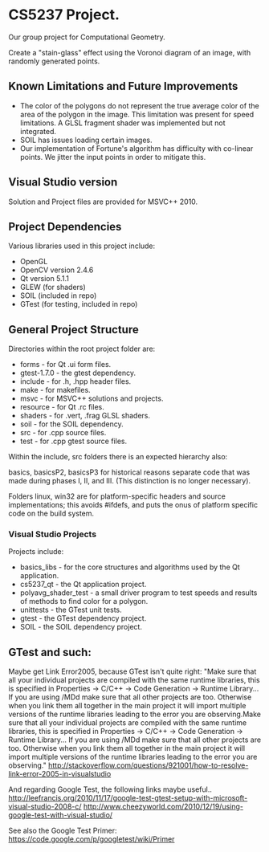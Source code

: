 # CS5237 Project.

Our group project for Computational Geometry.

Create a "stain-glass" effect using the Voronoi diagram of an image, with randomly generated points.

## Known Limitations and Future Improvements

* The color of the polygons do not represent the true average color of the area of the polygon in the image. This limitation was present for speed limitations. A GLSL fragment shader was implemented but not integrated.
* SOIL has issues loading certain images.
* Our implementation of Fortune's algorithm has difficulty with co-linear points. We jitter the input points in order to mitigate this.

## Visual Studio version

Solution and Project files are provided for MSVC++ 2010.

## Project Dependencies

Various libraries used in this project include:

* OpenGL
* OpenCV version 2.4.6
* Qt version 5.1.1
* GLEW (for shaders)
* SOIL (included in repo)
* GTest (for testing, included in repo)

## General Project Structure

Directories within the root project folder are:

* forms - for Qt .ui form files.
* gtest-1.7.0 - the gtest dependency.
* include - for .h, .hpp header files.
* make - for makefiles.
* msvc - for MSVC++ solutions and projects.
* resource - for Qt .rc files.
* shaders - for .vert, .frag GLSL shaders.
* soil - for the SOIL dependency.
* src - for .cpp source files.
* test - for .cpp gtest source files.

Within the include, src folders there is an expected hierarchy also:

basics, basicsP2, basicsP3 for historical reasons separate code that was made during phases I, II, and III. (This distinction is no longer necessary).

Folders linux, win32 are for platform-specific headers and source implementations; this avoids #ifdefs, and puts the onus of platform specific code on the build system.

### Visual Studio Projects

Projects include:

* basics_libs - for the core structures and algorithms used by the Qt application.
* cs5237_qt - the Qt application project.
* polyavg_shader_test - a small driver program to test speeds and results of methods to find color for a polygon.
* unittests - the GTest unit tests.
* gtest - the GTest dependency project.
* SOIL - the SOIL dependency project.

## GTest and such:
Maybe get Link Error2005, because GTest isn't quite right:
	"Make sure that all your individual projects are compiled with the same runtime libraries,
	this is specified in Properties -> C/C++ -> Code Generation -> Runtime Library...
	If you are using /MDd make sure that all other projects are too. Otherwise when you link
	them all together in the main project it will import multiple versions of the runtime libraries
	leading to the error you are observing.Make sure that all your individual projects are compiled
	with the same runtime libraries, this is specified in
	Properties -> C/C++ -> Code Generation -> Runtime Library...
	If you are using /MDd make sure that all other projects are too. Otherwise when you link them all
	together in the main project it will import multiple versions of the runtime libraries
	leading to the error you are observing."
http://stackoverflow.com/questions/921001/how-to-resolve-link-error-2005-in-visualstudio

And regarding Google Test, the following links maybe useful..
http://leefrancis.org/2010/11/17/google-test-gtest-setup-with-microsoft-visual-studio-2008-c/
http://www.cheezyworld.com/2010/12/19/using-google-test-with-visual-studio/

See also the Google Test Primer:
https://code.google.com/p/googletest/wiki/Primer